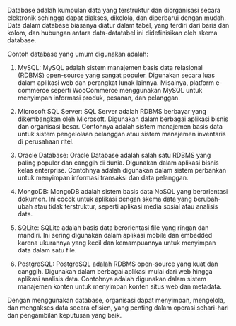 Database adalah kumpulan data yang terstruktur dan diorganisasi secara elektronik sehingga dapat diakses, dikelola, dan diperbarui dengan mudah. Data dalam database biasanya diatur dalam tabel, yang terdiri dari baris dan kolom, dan hubungan antara data-datatabel ini didefinisikan oleh skema database.

Contoh database yang umum digunakan adalah:

1. MySQL: MySQL adalah sistem manajemen basis data relasional (RDBMS) open-source yang sangat populer. Digunakan secara luas dalam aplikasi web dan perangkat lunak lainnya. Misalnya, platform e-commerce seperti WooCommerce menggunakan MySQL untuk menyimpan informasi produk, pesanan, dan pelanggan.

2. Microsoft SQL Server: SQL Server adalah RDBMS berbayar yang dikembangkan oleh Microsoft. Digunakan dalam berbagai aplikasi bisnis dan organisasi besar. Contohnya adalah sistem manajemen basis data untuk sistem pengelolaan pelanggan atau sistem manajemen inventaris di perusahaan ritel.

3. Oracle Database: Oracle Database adalah salah satu RDBMS yang paling populer dan canggih di dunia. Digunakan dalam aplikasi bisnis kelas enterprise. Contohnya adalah digunakan dalam sistem perbankan untuk menyimpan informasi transaksi dan data pelanggan.

4. MongoDB: MongoDB adalah sistem basis data NoSQL yang berorientasi dokumen. Ini cocok untuk aplikasi dengan skema data yang berubah-ubah atau tidak terstruktur, seperti aplikasi media sosial atau analisis data.

5. SQLite: SQLite adalah basis data berorientasi file yang ringan dan mandiri. Ini sering digunakan dalam aplikasi mobile dan embedded karena ukurannya yang kecil dan kemampuannya untuk menyimpan data dalam satu file.

6. PostgreSQL: PostgreSQL adalah RDBMS open-source yang kuat dan canggih. Digunakan dalam berbagai aplikasi mulai dari web hingga aplikasi analisis data. Contohnya adalah digunakan dalam sistem manajemen konten untuk menyimpan konten situs web dan metadata.

Dengan menggunakan database, organisasi dapat menyimpan, mengelola, dan mengakses data secara efisien, yang penting dalam operasi sehari-hari dan pengambilan keputusan yang baik.





